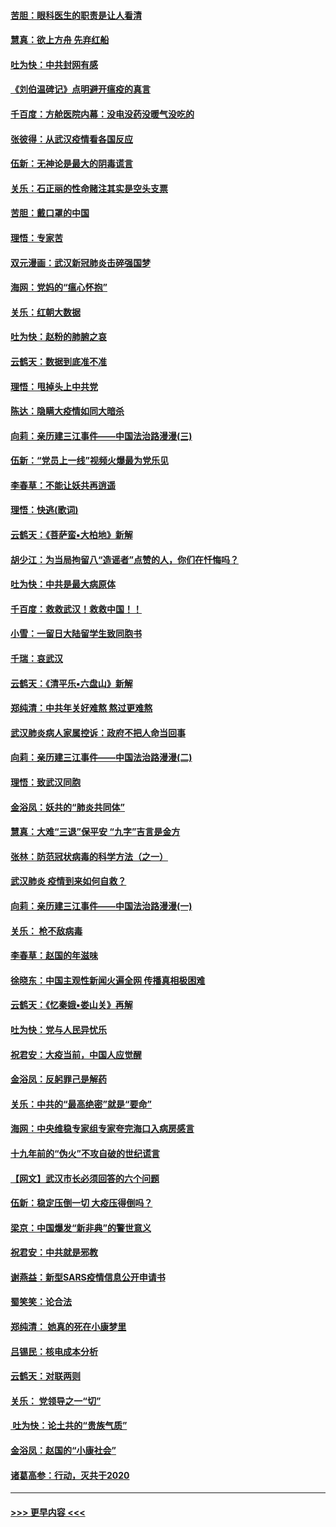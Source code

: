 #### [苦胆：眼科医生的职责是让人看清](../pages/nsc993/n11853840.md?t=02090222) 
#### [慧真：欲上方舟 先弃红船](../pages/nsc993/n11853483.md?t=02090222) 
#### [吐为快：中共封网有感](../pages/nsc993/n11852575.md?t=02090222) 
#### [《刘伯温碑记》点明避开瘟疫的真言](../pages/nsc993/n11852128.md?t=02090222) 
#### [千百度：方舱医院内幕：没电没药没暖气没吃的](../pages/nsc993/n11850211.md?t=02090222) 
#### [张彼得：从武汉疫情看各国反应](../pages/nsc993/n11850102.md?t=02090222) 
#### [伍新：无神论是最大的阴毒谎言](../pages/nsc993/n11846129.md?t=02090222) 
#### [关乐：石正丽的性命赌注其实是空头支票](../pages/nsc993/n11846109.md?t=02090222) 
#### [苦胆：戴口罩的中国](../pages/nsc993/n11845576.md?t=02090222) 
#### [理悟：专家苦](../pages/nsc993/n11845564.md?t=02090222) 
#### [双元漫画：武汉新冠肺炎击碎强国梦](../pages/nsc993/n11843320.md?t=02090222) 
#### [海网：党妈的“瘟心怀抱”](../pages/nsc993/n11840740.md?t=02090222) 
#### [关乐：红朝大数据](../pages/nsc993/n11840675.md?t=02090222) 
#### [吐为快：赵粉的肺腑之哀](../pages/nsc993/n11840618.md?t=02090222) 
#### [云鹤天：数据到底准不准](../pages/nsc993/n11840325.md?t=02090222) 
#### [理悟：甩掉头上中共党](../pages/nsc993/n11838826.md?t=02090222) 
#### [陈达：隐瞒大疫情如同大暗杀](../pages/nsc993/n11838771.md?t=02090222) 
#### [向莉：亲历建三江事件——中国法治路漫漫(三)](../pages/nsc993/n11831825.md?t=02090222) 
#### [伍新：“党员上一线”视频火爆最为党乐见](../pages/nsc993/n11838200.md?t=02090222) 
#### [李春草：不能让妖共再逍遥](../pages/nsc993/n11838102.md?t=02090222) 
#### [理悟：快逃(歌词)](../pages/nsc993/n11838083.md?t=02090222) 
#### [云鹤天：《菩萨蛮▪大柏地》新解](../pages/nsc993/n11838059.md?t=02090222) 
#### [胡少江：为当局拘留八“造谣者”点赞的人，你们在忏悔吗？](../pages/nsc993/n11836801.md?t=02090222) 
#### [吐为快：中共是最大病原体](../pages/nsc993/n11836748.md?t=02090222) 
#### [千百度：救救武汉！救救中国！！](../pages/nsc993/n11836145.md?t=02090222) 
#### [小雪：一留日大陆留学生致同胞书](../pages/nsc993/n11834624.md?t=02090222) 
#### [千瑞：哀武汉](../pages/nsc993/n11833647.md?t=02090222) 
#### [云鹤天：《清平乐▪六盘山》新解](../pages/nsc993/n11833611.md?t=02090222) 
#### [郑纯清：中共年关好难熬 熬过更难熬](../pages/nsc993/n11833489.md?t=02090222) 
#### [武汉肺炎病人家属控诉：政府不把人命当回事](../pages/nsc993/n11833205.md?t=02090222) 
#### [向莉：亲历建三江事件——中国法治路漫漫(二)](../pages/nsc993/n11829102.md?t=02090222) 
#### [理悟：致武汉同胞](../pages/nsc993/n11831522.md?t=02090222) 
#### [金浴凤：妖共的“肺炎共同体”](../pages/nsc993/n11829448.md?t=02090222) 
#### [慧真：大难“三退”保平安 “九字”吉言是金方](../pages/nsc993/n11829501.md?t=02090222) 
#### [张林：防范冠状病毒的科学方法（之一）](../pages/nsc993/n11828618.md?t=02090222) 
#### [武汉肺炎 疫情到来如何自救？](../pages/nsc993/n11827632.md?t=02090222) 
#### [向莉：亲历建三江事件——中国法治路漫漫(一)](../pages/nsc993/n11827190.md?t=02090222) 
#### [关乐： 枪不敌病毒](../pages/nsc993/n11826746.md?t=02090222) 
#### [李春草：赵国的年滋味](../pages/nsc993/n11826321.md?t=02090222) 
#### [徐晓东：中国主观性新闻火遍全网 传播真相极困难](../pages/nsc993/n11826508.md?t=02090222) 
#### [云鹤天：《忆秦娥▪娄山关》再解](../pages/nsc993/n11824682.md?t=02090222) 
#### [吐为快：党与人民异忧乐](../pages/nsc993/n11824660.md?t=02090222) 
#### [祝君安：大疫当前，中国人应觉醒](../pages/nsc993/n11821946.md?t=02090222) 
#### [金浴凤：反躬罪己是解药](../pages/nsc993/n11820280.md?t=02090222) 
#### [关乐：中共的“最高绝密”就是“要命”](../pages/nsc993/n11816946.md?t=02090222) 
#### [海网：中央维稳专家组专家夸完海口入病房感言](../pages/nsc993/n11815138.md?t=02090222) 
#### [十九年前的“伪火”不攻自破的世纪谎言](../pages/nsc993/n11813238.md?t=02090222) 
#### [【网文】武汉市长必须回答的六个问题](../pages/nsc993/n11813848.md?t=02090222) 
#### [伍新：稳定压倒一切 大疫压得倒吗？](../pages/nsc993/n11812634.md?t=02090222) 
#### [梁京：中国爆发“新非典”的警世意义](../pages/nsc993/n11812554.md?t=02090222) 
#### [祝君安：中共就是邪教](../pages/nsc993/n11812431.md?t=02090222) 
#### [谢燕益：新型SARS疫情信息公开申请书](../pages/nsc993/n11808840.md?t=02090222) 
#### [蜀笑笑：论合法](../pages/nsc993/n11808064.md?t=02090222) 
#### [郑纯清： 她真的死在小康梦里](../pages/nsc993/n11806623.md?t=02090222) 
#### [吕锡民：核电成本分析](../pages/nsc993/n11806284.md?t=02090222) 
#### [云鹤天：对联两则](../pages/nsc993/n11805957.md?t=02090222) 
#### [关乐： 党领导之一“切”](../pages/nsc993/n11804505.md?t=02090222) 
#### [ 吐为快：论土共的“贵族气质”](../pages/nsc993/n11804490.md?t=02090222) 
#### [金浴凤：赵国的“小康社会”](../pages/nsc993/n11804452.md?t=02090222) 
#### [诸葛高参：行动，灭共于2020](../pages/nsc993/n11804120.md?t=02090222) 

----
#### [ >>> 更早内容 <<< ](../indexes/nsc993-earlier.md)
